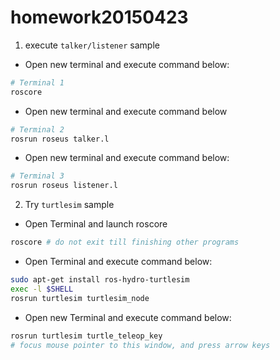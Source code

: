 # homework20150423

1. execute `talker/listener` sample

  - Open new terminal and execute command below:
  ```bash
# Terminal 1
roscore
```
  - Open new terminal and execute command below
  ```bash
# Terminal 2
rosrun roseus talker.l
```
  - Open new terminal and execute command below:
  ```bash
  # Terminal 3
rosrun roseus listener.l
```
2. Try `turtlesim` sample
  - Open Terminal and launch roscore
  ```bash
  roscore # do not exit till finishing other programs
  ```
  - Open Terminal and execute command below:
  ```bash
  sudo apt-get install ros-hydro-turtlesim
  exec -l $SHELL
  rosrun turtlesim turtlesim_node
```
  - Open new Terminal and execute command below:
  ```bash
  rosrun turtlesim turtle_teleop_key
  # focus mouse pointer to this window, and press arrow keys
  ```
  
